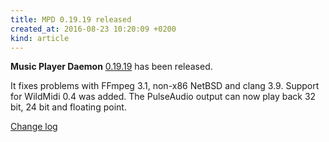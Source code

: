 ```yaml
---
title: MPD 0.19.19 released
created_at: 2016-08-23 10:20:09 +0200
kind: article
---
```


**Music Player Daemon**
[0.19.19](/download/mpd/0.19/mpd-0.19.19.tar.xz)
has been released.

It fixes problems with FFmpeg 3.1, non-x86 NetBSD and clang 3.9.
Support for WildMidi 0.4 was added.  The PulseAudio output can now
play back 32 bit, 24 bit and floating point.

[Change log](http://git.musicpd.org/cgit/master/mpd.git/plain/NEWS?h=v0.19.19)
